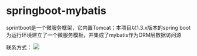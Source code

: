 # springboot-mybatis

sprintboot是一个微服务框架，它内置Tomcat；本项目以1.3.x版本的spring boot为运行环境建立了一个微服务模板，并集成了mybatis作为ORM层数据访问源

联系方式：
<a target="_blank" href="http://mail.qq.com/cgi-bin/qm_share?t=qm_mailme&email=PQ8KCwkJCwsKCH1MTBNeUlA" style="text-decoration:none;">
<img src="http://rescdn.qqmail.com/zh_CN/htmledition/images/function/qm_open/ico_mailme_02.png"/></a>

